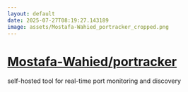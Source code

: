 ```yaml
---
layout: default
date: 2025-07-27T08:19:27.143189
image: assets/Mostafa-Wahied_portracker_cropped.png
---
```


# [Mostafa-Wahied/portracker](https://github.com/Mostafa-Wahied/portracker)

self-hosted tool for real-time port monitoring and discovery
